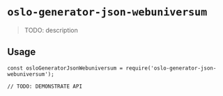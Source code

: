 # `oslo-generator-json-webuniversum`

> TODO: description

## Usage

```
const osloGeneratorJsonWebuniversum = require('oslo-generator-json-webuniversum');

// TODO: DEMONSTRATE API
```
